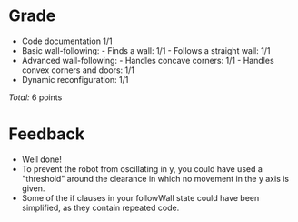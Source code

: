 Grade
=====

* Code documentation 1/1
* Basic wall-following:
      - Finds a wall: 1/1
      - Follows a straight wall: 1/1
* Advanced wall-following:
      - Handles concave corners: 1/1
      - Handles convex corners and doors: 1/1
* Dynamic reconfiguration: 1/1


_Total:_ 6 points

Feedback
========

- Well done!
- To prevent the robot from oscillating in y, you could have used a "threshold" around the clearance in which no movement in the y axis is given.
- Some of the if clauses in your followWall state could have been simplified, as they contain repeated code.